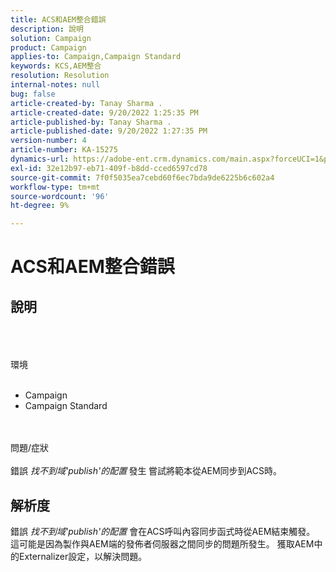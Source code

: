 ```yaml
---
title: ACS和AEM整合錯誤
description: 說明
solution: Campaign
product: Campaign
applies-to: Campaign,Campaign Standard
keywords: KCS,AEM整合
resolution: Resolution
internal-notes: null
bug: false
article-created-by: Tanay Sharma .
article-created-date: 9/20/2022 1:25:35 PM
article-published-by: Tanay Sharma .
article-published-date: 9/20/2022 1:27:35 PM
version-number: 4
article-number: KA-15275
dynamics-url: https://adobe-ent.crm.dynamics.com/main.aspx?forceUCI=1&pagetype=entityrecord&etn=knowledgearticle&id=26fe8db1-e738-ed11-9db1-002248086735
exl-id: 32e12b97-eb71-409f-b8dd-cced6597cd78
source-git-commit: 7f0f5035ea7cebd60f6ec7bda9de6225b6c602a4
workflow-type: tm+mt
source-wordcount: '96'
ht-degree: 9%

---
```


# ACS和AEM整合錯誤

## 說明

<br><br><br>環境<br><br>
- Campaign
- Campaign Standard



<br><br>問題/症狀<br><br>
錯誤 *找不到域&#39;publish&#39;的配置<b>* </b>發生<b> </b>嘗試將範本從AEM同步到ACS時。


## 解析度


錯誤 *找不到域&#39;publish&#39;的配置* 會在ACS呼叫內容同步函式時從AEM結束觸發。 這可能是因為製作與AEM端的發佈者伺服器之間同步的問題所發生。 獲取AEM中的Externalizer設定，以解決問題。
